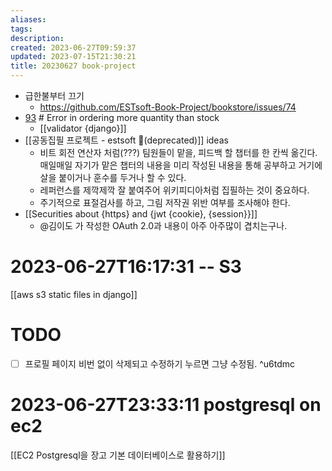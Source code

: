 ```yaml
---
aliases: 
tags: 
description:
created: 2023-06-27T09:59:37
updated: 2023-07-15T21:30:21
title: 20230627 book-project
---
```

- 급한불부터 끄기
	- https://github.com/ESTsoft-Book-Project/bookstore/issues/74
- [93](https://github.com/ESTsoft-Book-Project/bookstore/issues/93) # Error in ordering more quantity than stock
	- [[validator {django}]]
- [[공동집필 프로젝트 - estsoft 📕(deprecated)]] ideas
	- 비트 회전 연산자 처럼(???) 팀원들이 맡을, 피드백 할 챕터를 한 칸씩 옮긴다. 매일매일 자기가 맡은 챕터의 내용을 미리 작성된 내용을 통해 공부하고 거기에 살을 붙이거나 훈수를 두거나 할 수 있다.
	- 레퍼런스를 제깍제깍 잘 붙여주어 위키피디아처럼 집필하는 것이 중요하다.
	- 주기적으로 표절검사를 하고, 그림 저작권 위반 여부를 조사해야 한다.
- [[Securities about {https} and {jwt {cookie}, {session}}]]
	- @김이도 가 작성한 OAuth 2.0과 내용이 아주 아주많이 겹치는구나.

# 2023-06-27T16:17:31 -- S3

[[aws s3 static files in django]]

# TODO

- [ ] 프로필 페이지 비번 없이 삭제되고 수정하기 누르면 그냥 수정됨.  ^u6tdmc

# 2023-06-27T23:33:11 postgresql on ec2

[[EC2 Postgresql을 장고 기본 데이터베이스로 활용하기]]
